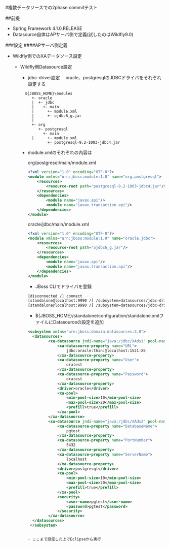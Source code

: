 #複数データソースでの2phase commitテスト

##前提
  - Spring Framework 4.1.0.RELEASE
  - Datasource自体はAPサーバ側で定義(試したのはWildfly9.0)

###設定
####APサーバ側定義
 - Wildfly側でのXAデータソース設定
   - Wildfly側Datasource設定
     - jdbc-driver設定
     　oracle、postgresqlのJDBCドライバをそれぞれ設定する

      ```
        ${JBOSS_HOME}\modules
           +- oracle
           |  +- jdbc
           |    +- main
           |      +- module.xml
           |      +- ojdbc6_g.jar
           |
           +- org
              +- postgresql
                +- main
           |      +- module.xml
                  +- postgresql-9.2-1003-jdbc4.jar
      ```

     - module.xmlのそれぞれの內容は
     
     
       org/postgresql/main/module.xml
     
       ```xml
       <?xml version="1.0" encoding="UTF-8"?>
       <module xmlns="urn:jboss:module:1.0" name="org.postgresql">
           <resources>
               <resource-root path="postgresql-9.2-1003-jdbc4.jar"/>
           </resources>
           <dependencies>
               <module name="javax.api"/>
               <module name="javax.transaction.api"/>
           </dependencies>
       </module>
       ```
       
       oracle/jdbc/main/module.xml
       
       ```xml
       <?xml version="1.0" encoding="UTF-8"?>
       <module xmlns="urn:jboss:module:1.0" name="oracle.jdbc">
           <resources>
               <resource-root path="ojdbc6_g.jar"/>
           </resources>
           <dependencies>
               <module name="javax.api"/>
               <module name="javax.transaction.api"/>
           </dependencies>
       </module>
       ```
       
       - JBoss CLIでドライバを登録
       
       ```sh
       [disconnected /] connect
       [standalone@localhost:9990 /] /subsystem=datasources/jdbc-driver=oracle:add(driver-name=oracle,driver-module-name=oracle.jdbc,driver-xa-datasource-class-name=oracle.jdbc.xa.client.OracleXADataSource) 
       [standalone@localhost:9990 /] /subsystem=datasources/jdbc-driver=postgresql:add(driver-name=postgresql,driver-module-name=postgresql.jdbc,driver-xa-datasource-class-name=org.postgresql.xa.PGXADataSource) 
       ```
       
       - ${JBOSS_HOME}/standalone/configuration/standalone.xmlファイルにDatasourceの設定を追加
       
       ```xml
       <subsystem xmlns="urn:jboss:domain:datasources:3.0">
         <datasources>
                <xa-datasource jndi-name="java:/jdbc/XAds1" pool-name="XAds1">
                    <xa-datasource-property name="URL">
                        jdbc:oracle:thin:@localhost:1521:XE
                    </xa-datasource-property>
                    <xa-datasource-property name="User">
                        oratest
                    </xa-datasource-property>
                    <xa-datasource-property name="Password">
                        oratest
                    </xa-datasource-property>
                    <driver>oracle</driver>
                    <xa-pool>
                        <min-pool-size>10</min-pool-size>
                        <max-pool-size>20</max-pool-size>
                        <prefill>true</prefill>
                    </xa-pool>
                </xa-datasource>
                <xa-datasource jndi-name="java:/jdbc/XAds2" pool-name="XAds2">
                    <xa-datasource-property name="DatabaseName">
                        pgtest
                    </xa-datasource-property>
                    <xa-datasource-property name="PortNumber">
                        5432
                    </xa-datasource-property>
                    <xa-datasource-property name="ServerName">
                        localhost
                    </xa-datasource-property>
                    <driver>postgresql</driver>
                    <xa-pool>
                        <min-pool-size>10</min-pool-size>
                        <max-pool-size>20</max-pool-size>
                        <prefill>true</prefill>
                    </xa-pool>
                    <security>
                        <user-name>pgtest</user-name>
                        <password>pgtest</password>
                    </security>
                </xa-datasource>
         </datasources>
        </subsystem>
         
       
       - ここまで設定した上でEclipseから実行
